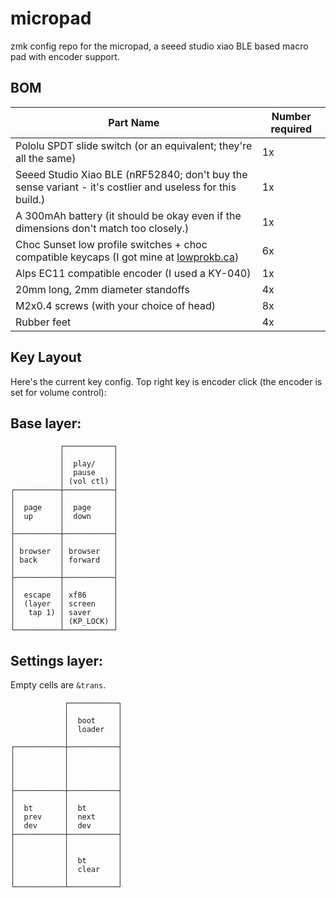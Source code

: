 # micropad
zmk config repo for the micropad, a seeed studio xiao BLE based macro pad with encoder support.


## BOM

| Part Name                                                                                                         | Number required |
| ----------------------------------------------------------------------------------------------------------------- | --------------- |
| Pololu SPDT slide switch (or an equivalent; they're all the same)                                                 | 1x              |
| Seeed Studio Xiao BLE (nRF52840; don't buy the sense variant - it's costlier and useless for this build.)         | 1x              |
| A 300mAh battery (it should be okay even if the dimensions don't match too closely.)                              | 1x              |
| Choc Sunset low profile switches + choc compatible keycaps (I got mine at [lowprokb.ca](https://www.lowprokb.ca)) | 6x              |
| Alps EC11 compatible encoder (I used a KY-040)                                                                    | 1x              |
| 20mm long, 2mm diameter standoffs                                                                                 | 4x              |
| M2x0.4 screws (with your choice of head)                                                                          | 8x              |
| Rubber feet                                                                                                       | 4x              |

## Key Layout

Here's the current key config. Top right key is encoder click (the encoder is set for volume control):

Base layer:
---
```
           ┌───────────┐
           │           │
           │  play/    │
           │  pause    │
           │ (vol ctl) │
┌──────────┼───────────┤
│          │           │
│  page    │  page     │
│  up      │  down     │
│          │           │
├──────────┼───────────┤
│          │           │
│ browser  │ browser   │
│ back     │ forward   │
│          │           │
├──────────┼───────────┤
│          │           │
│  escape  │ xf86      │
│  (layer  │ screen    │
│   tap 1) │ saver     │
│          │ (KP_LOCK) │
└──────────┴───────────┘
```

Settings layer:
---

Empty cells are `&trans`.

```
            ┌───────────┐
            │           │
            │  boot     │
            │  loader   │
            │           │
┌───────────┼───────────┤
│           │           │
│           │           │
│           │           │
│           │           │
├───────────┼───────────┤
│           │           │
│  bt       │  bt       │
│  prev     │  next     │
│  dev      │  dev      │
├───────────┼───────────┤
│           │           │
│           │           │
│           │  bt       │
│           │  clear    │
│           │           │
└───────────┴───────────┘
```
